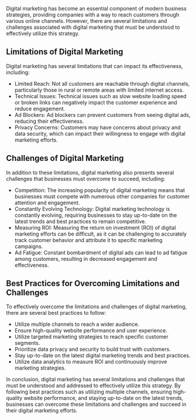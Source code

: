 
Digital marketing has become an essential component of modern business strategies, providing companies with a way to reach customers through various online channels. However, there are several limitations and challenges associated with digital marketing that must be understood to effectively utilize this strategy.

Limitations of Digital Marketing
--------------------------------

Digital marketing has several limitations that can impact its effectiveness, including:

* Limited Reach: Not all customers are reachable through digital channels, particularly those in rural or remote areas with limited internet access.
* Technical Issues: Technical issues such as slow website loading speed or broken links can negatively impact the customer experience and reduce engagement.
* Ad Blockers: Ad blockers can prevent customers from seeing digital ads, reducing their effectiveness.
* Privacy Concerns: Customers may have concerns about privacy and data security, which can impact their willingness to engage with digital marketing efforts.

Challenges of Digital Marketing
-------------------------------

In addition to these limitations, digital marketing also presents several challenges that businesses must overcome to succeed, including:

* Competition: The increasing popularity of digital marketing means that businesses must compete with numerous other companies for customer attention and engagement.
* Constantly Evolving Technology: Digital marketing technology is constantly evolving, requiring businesses to stay up-to-date on the latest trends and best practices to remain competitive.
* Measuring ROI: Measuring the return on investment (ROI) of digital marketing efforts can be difficult, as it can be challenging to accurately track customer behavior and attribute it to specific marketing campaigns.
* Ad Fatigue: Constant bombardment of digital ads can lead to ad fatigue among customers, resulting in decreased engagement and effectiveness.

Best Practices for Overcoming Limitations and Challenges
--------------------------------------------------------

To effectively overcome the limitations and challenges of digital marketing, there are several best practices to follow:

* Utilize multiple channels to reach a wider audience.
* Ensure high-quality website performance and user experience.
* Utilize targeted marketing strategies to reach specific customer segments.
* Prioritize data privacy and security to build trust with customers.
* Stay up-to-date on the latest digital marketing trends and best practices.
* Utilize data analytics to measure ROI and continuously improve marketing strategies.

In conclusion, digital marketing has several limitations and challenges that must be understood and addressed to effectively utilize this strategy. By following best practices such as utilizing multiple channels, ensuring high-quality website performance, and staying up-to-date on the latest trends, businesses can overcome these limitations and challenges and succeed in their digital marketing efforts.
